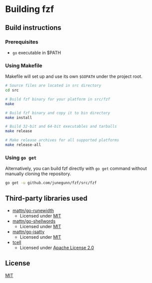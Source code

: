 Building fzf
============

Build instructions
------------------

### Prerequisites

- `go` executable in $PATH

### Using Makefile

Makefile will set up and use its own `$GOPATH` under the project root.

```sh
# Source files are located in src directory
cd src

# Build fzf binary for your platform in src/fzf
make

# Build fzf binary and copy it to bin directory
make install

# Build 32-bit and 64-bit executables and tarballs
make release

# Make release archives for all supported platforms
make release-all
```

### Using `go get`

Alternatively, you can build fzf directly with `go get` command without
manually cloning the repository.

```sh
go get -u github.com/junegunn/fzf/src/fzf
```

Third-party libraries used
--------------------------

- [mattn/go-runewidth](https://github.com/mattn/go-runewidth)
    - Licensed under [MIT](http://mattn.mit-license.org)
- [mattn/go-shellwords](https://github.com/mattn/go-shellwords)
    - Licensed under [MIT](http://mattn.mit-license.org)
- [mattn/go-isatty](https://github.com/mattn/go-isatty)
    - Licensed under [MIT](http://mattn.mit-license.org)
- [tcell](https://github.com/gdamore/tcell)
    - Licensed under [Apache License 2.0](https://github.com/gdamore/tcell/blob/master/LICENSE)

License
-------

[MIT](LICENSE)
